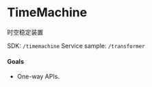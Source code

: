 # TimeMachine
时空稳定装置

SDK:
`/timemachine`
Service sample:
`/transformer`

#### Goals
- One-way APIs.


